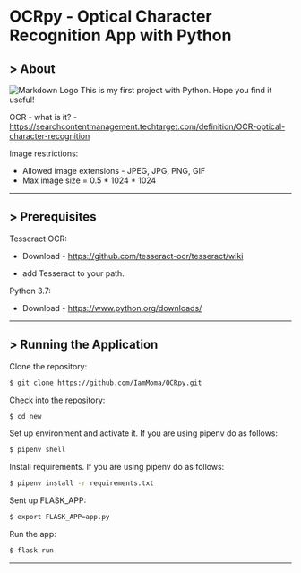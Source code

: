 # OCRpy - Optical Character Recognition App with Python

## > About

![Markdown Logo](https://www.scantopdf.com/images/default-source/desktop-assets/solutions_ocr.png?sfvrsn=e1482150_2) 
This is my first project with Python. Hope you find it useful!

OCR - what is it? - https://searchcontentmanagement.techtarget.com/definition/OCR-optical-character-recognition

Image restrictions:

- Allowed image extensions - JPEG, JPG, PNG, GIF
- Max image size = 0.5 * 1024 * 1024
<hr>

## > Prerequisites

Tesseract OCR:

- Download - https://github.com/tesseract-ocr/tesseract/wiki

- add Tesseract to your path.

Python 3.7:

- Download - https://www.python.org/downloads/

<hr>

## > Running the Application

Clone the repository:

```bash
$ git clone https://github.com/IamMoma/OCRpy.git
```

Check into the repository:

```bash
$ cd new
```

Set up environment and activate it. If you are using pipenv do as follows:

```bash
$ pipenv shell
```

Install requirements. If you are using pipenv do as follows:

```bash
$ pipenv install -r requirements.txt
```

Sent up FLASK_APP:

```bash
$ export FLASK_APP=app.py
```

Run the app:

```bash
$ flask run
```
<hr>
